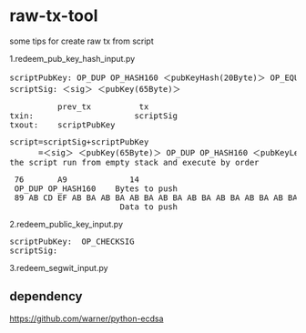# raw-tx-tool
some tips for create raw tx from script


1.redeem_pub_key_hash_input.py
<pre>
scriptPubKey: OP_DUP OP_HASH160 ＜pubKeyHash(20Byte)＞ OP_EQUALVERIFY OP_CHECKSIG
scriptSig: ＜sig＞ ＜pubKey(65Byte)＞
</pre>

<pre>
          prev_tx          tx
txin:                     scriptSig
txout:    scriptPubKey
</pre>

<pre>
script=scriptSig+scriptPubKey
      =＜sig＞ ＜pubKey(65Byte)＞ OP_DUP OP_HASH160 ＜pubKeyLen(1Byte)＞ ＜pubKeyHash(20Byte)＞ OP_EQUALVERIFY OP_CHECKSIG
the script run from empty stack and execute by order
</pre>

<pre>
 76       A9             14
 OP_DUP OP_HASH160    Bytes to push
 89 AB CD EF AB BA AB BA AB BA AB BA AB BA AB BA AB BA AB BA         88            AC
                       Data to push                            OP_EQUALVERIFY  OP_CHECKSIG
</pre>

2.redeem_public_key_input.py
<pre>
scriptPubKey: <pubKey> OP_CHECKSIG
scriptSig: <sig>
</pre>

3.redeem_segwit_input.py

## dependency
https://github.com/warner/python-ecdsa


